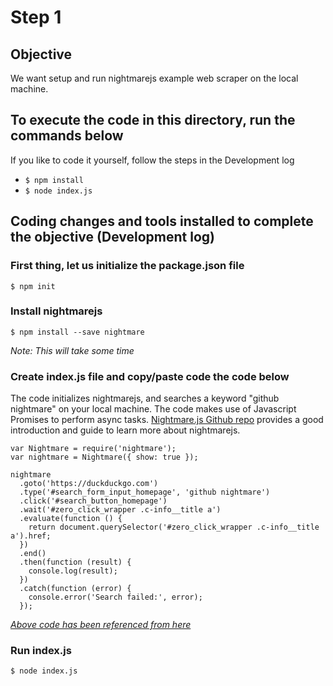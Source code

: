# Step 1

## Objective
We want setup and run nightmarejs example web scraper on the local machine.

## To execute the code in this directory, run the commands below
If you like to code it yourself, follow the steps in the Development log
* ```$ npm install```
* ```$ node index.js```

## Coding changes and tools installed to complete the objective (Development log)

### First thing, let us initialize the package.json file

```$ npm init```

### Install nightmarejs

```$ npm install --save nightmare```

*Note: This will take some time*

### Create index.js file and copy/paste code the code below

The code initializes nightmarejs, and searches a keyword "github nightmare" on your local machine. The code makes use of Javascript Promises to perform async tasks. [Nightmare.js Github repo](https://github.com/segmentio/nightmare) provides a good introduction and guide to learn more about nightmarejs.

```
var Nightmare = require('nightmare');		
var nightmare = Nightmare({ show: true });

nightmare
  .goto('https://duckduckgo.com')
  .type('#search_form_input_homepage', 'github nightmare')
  .click('#search_button_homepage')
  .wait('#zero_click_wrapper .c-info__title a')
  .evaluate(function () {
    return document.querySelector('#zero_click_wrapper .c-info__title a').href;
  })
  .end()
  .then(function (result) {
    console.log(result);
  })
  .catch(function (error) {
    console.error('Search failed:', error);
  });
 ```
 [*Above code has been referenced from here*](https://github.com/segmentio/nightmare#examples)

 ### Run index.js

 ```$ node index.js```
